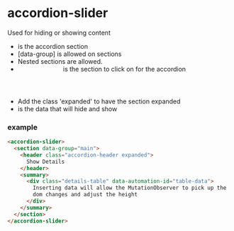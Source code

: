  # accordion-slider

Used for hiding or showing content

 - <section> is the accordion section
 - [data-group] is allowed on sections
 - Nested sections are allowed.
 - <header> is the section to click on for the accordion
 - Add the class 'expanded' to have the section expanded
 - <summary> is the data that will hide and show

### example

```html
<accordion-slider>
  <section data-group="main">
    <header class="accordion-header expanded">
      Show Details
    </header>
    <summary>
      <div class="details-table" data-automation-id="table-data">
        Inserting data will allow the MutationObserver to pick up the
        dom changes and adjust the height
      </div>
    </summary>
  </section>
</accordion-slider>
```
